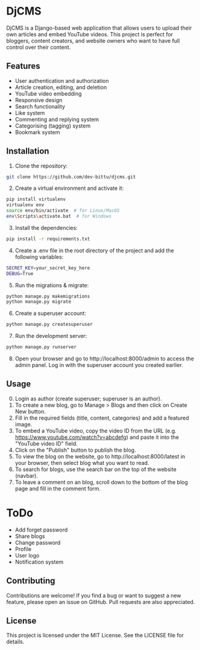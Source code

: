 # DjCMS
DjCMS is a Django-based web application that allows users to upload their own articles and embed YouTube videos.
This project is perfect for bloggers, content creators, and website owners who want to have full control over their content.

## Features
- User authentication and authorization
- Article creation, editing, and deletion
- YouTube video embedding
- Responsive design
- Search functionality
- Like system
- Commenting and replying system
- Categorising (tagging) system
- Bookmark system

## Installation
1. Clone the repository:
```bash
git clone https://github.com/dev-bittu/djcms.git
```
2. Create a virtual environment and activate it:
```bash
pip install virtualenv
virtualenv env
source env/bin/activate  # for Linux/MacOS
env\Scripts\activate.bat  # for Windows
```
3. Install the dependencies:
```bash
pip install -r requirements.txt
```

4. Create a .env file in the root directory of the project and add the following variables:
```bash
SECRET_KEY=your_secret_key_here
DEBUG=True
```
5. Run the migrations & migrate:
```bash
python manage.py makemigrations
python manage.py migrate
```

6. Create a superuser account:
```bash
python manage.py createsuperuser
```

7. Run the development server:
```bash
python manage.py runserver
```

8. Open your browser and go to http://localhost:8000/admin to access the admin panel. 
Log in with the superuser account you created earlier.

## Usage
0. Login as author (create superuser; superuser is an author).
1. To create a new blog, go to Manage > Blogs and then click on Create New button.
2. Fill in the required fields (title, content, categories) and add a featured image.
3. To embed a YouTube video, copy the video ID from the URL (e.g. https://www.youtube.com/watch?v=abcdefg) and paste it into the "YouTube video ID" field.
4. Click on the "Publish" button to publish the blog.
5. To view the blog on the website, go to http://localhost:8000/latest in your browser, then select blog what you want to read.
6. To search for blogs, use the search bar on the top of the website (navbar).
7. To leave a comment on an blog, scroll down to the bottom of the blog page and fill in the comment form.

# ToDo
- Add forget password
- Share blogs
- Change password
- Profile
- User logo
- Notification system

## Contributing
Contributions are welcome!
If you find a bug or want to suggest a new feature, please open an issue on GitHub.
Pull requests are also appreciated.

## License
This project is licensed under the MIT License.
See the LICENSE file for details.
